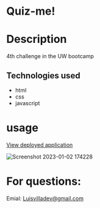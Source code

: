# Quiz-me! 
# Description
4th challenge in the UW bootcamp

## Technologies used
- html 
- css
- javascript 
# usage 
[View deployed application ]()

![Screenshot 2023-01-02 174228](https://user-images.githubusercontent.com/107729218/210290433-468c158b-8982-41e1-a588-be3efbee95d5.png)


# For questions: 
Emial: Luisvilladev@gmail.com
